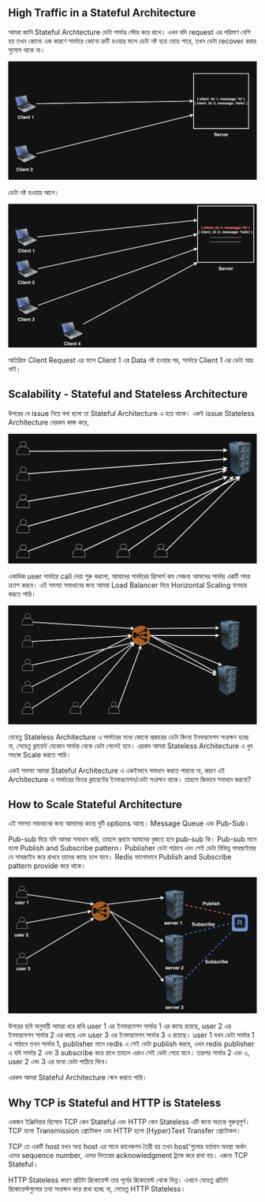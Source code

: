 ## High Traffic in a Stateful Architecture

আমরা জানি Stateful Archtecture ডেটা সার্ভার স্টোর করে রাখে। এখন যদি request এর পরিমাণ বেশি হয় তখন কোনো এক কারণে সার্ভারে কোনো ত্রুটি হওয়ার ফলে ডেটা নষ্ট হয়ে যেতে পারে, তখন ডেটা recover করার সুযোগ থাকে না।

<p align="center">
  <img src="./images/stateful-1.png" alt="Stateful pic">
</p>

ডেটা নষ্ট হওয়ার আগে।

<p align="center">
  <img src="./images/stateful-2.png" alt="Stateful pic">
</p>

অতিরিক্ত Client Request এর ফলে Client 1 এর Data নষ্ট হওয়ার পর, সার্ভারে Client 1 এর ডেটা আর নাই।

## Scalability - Stateful and Stateless Architecture

উপরের যে issue নিয়ে বলা হলো তা Stateful Architecture এ হয়ে থাকে। একই issue Stateless Architecture যেরকম কাজ করে,

<p align="center">
  <img src="./images/stateless-1.png" alt="Stateless pic">
</p>

একাধিক user সার্ভারে call দেয়া শুরু করলো, আমাদের সার্ভারের রিসোর্স কম সেজন্য আমাদের সার্ভার একটি সময় ক্র্যাশ করবে। এই সমস্যা সমাধানের জন্য আমরা Load Balancer দিয়ে Horizontal Scaling ব্যবহার করতে পারি।

<p align="center">
  <img src="./images/stateless-2.png" alt="Stateless pic">
</p>

যেহেতু Stateless Architecture এ সার্ভারের মধ্যে কোনো প্রকারের ডেটা কিংবা ইনফরমেশন সংরক্ষন হচ্ছে না, সেহেতু ক্লায়েন্ট যেকোন সার্ভার থেকে ডেটা পেলেই হবে। এরকম আমরা Stateless Architecture এ খুব সহজে Scale করতে পারি।

একই সমস্যা আমরা Stateful Architecture এ একইভাবে সমাধান করতে পারবো না, কারণ এই Architecture এ সার্ভারের ভিতর ক্লায়েন্টের ইনফরমেশন/ডেটা সংরক্ষন থাকে। তাহলে কিভাবে সমাধান করবো?

## How to Scale Stateful Architecture

এই সমস্যা সমাধানের জন্য আমাদের কাছে দুটি options আছে। Message Queue এবং Pub-Sub।

Pub-sub দিয়ে যদি আমরা সমাধান করি, তাহলে প্রথমে আমাদের বুজতে হবে pub-sub কি। Pub-sub মানে হলো Publish and Subscribe pattern। Publisher ডেটা পাঠাবে এবং সেই ডেটা বিভিন্ন সাবস্ক্রাইবার যে সাবস্ক্রাইব করে রাখবে তাদের কাছে চলে যাবে। Redis ভালোভাবে Publish and Subscribe pattern provide করে থাকে।

<p align="center">
  <img src="./images/stateful-3.png" alt="Stateful pic">
</p>

উপরের ছবি অনুযায়ী আমরা ধরে রাখি user 1 এর ইনফরমেশন সার্ভার 1 এর কাছে রয়েছে, user 2 এর ইনফরমেশন সার্ভার 2 এর কাছে এবং user 3 এর ইনফরমেশন সার্ভার 3 এ রয়েছে। user 1 যখন ডেটা সার্ভার 1 এ পাঠাবে তখন সার্ভার 1, publisher মানে redis এ সেই ডেটা publish করবে, এখন redis publisher এ যদি সার্ভার 2 এবং 3 subscribe করে রাখে তাহলে এরাও সেই ডেটা পেয়ে যাবে। তারপর সার্ভার 2 এবং ৩, user 2 এবং 3 এর মধ্যে ডেটা পাঠিয়ে দিবে।

এরকম আমরা Stateful Architecture স্কেল করতে পারি।

## Why TCP is Stateful and HTTP is Stateless

একজন ইঞ্জিনিয়ার হিসেবে TCP কেন Stateful এবং HTTP কেন Stateless এটি জানা অত্যন্ত গুরুত্বপূর্ণ। TCP হলো Transmission প্রোটোকল এবং HTTP হলো (Hyper)Text Transfer প্রোটোকল।

TCP তে একটি host যখন অন্য host এর সাথে কানেকশন তৈরী হয় তখন host'গুলোর বর্তমান অবস্থা অর্থাৎ এদের sequence number, এদের ভিতরের acknowledgment ট্র্যাক করে রাখা হয়। এজন্য TCP Stateful।

HTTP Stateless কারণ প্রতিটা রিকোয়েস্ট তার পূর্বের রিকোয়েস্ট থেকে ভিন্ন। এখানে যেহেতু প্রতিটা রিকোয়েস্টগুলোর তথ্য সংরক্ষন করে রাখা হচ্ছে না, সেহেতু HTTP Stateless।
